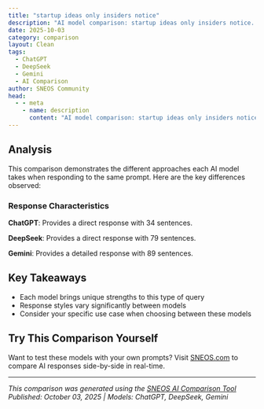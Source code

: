 ```yaml
---
title: "startup ideas only insiders notice"
description: "AI model comparison: startup ideas only insiders notice..."
date: 2025-10-03
category: comparison
layout: Clean
tags:
  - ChatGPT
  - DeepSeek
  - Gemini
  - AI Comparison
author: SNEOS Community
head:
  - - meta
    - name: description
      content: "AI model comparison: startup ideas only insiders notice..."
---
```


<ChatComparison
  title="startup ideas only insiders notice"
  prompt="startup ideas only insiders notice"
  :responses='{"ChatGPT": "Certainly! Here are some startup ideas that often go unnoticed by the general public but are ripe for innovation\u2014these come from niche industries or insider perspectives:\n\n1. **Specialized B2B SaaS for Emerging Compliance Needs** \n - Tools that help companies comply with evolving, region-specific regulations (e.g., data privacy in emerging markets, ESG reporting). \n - Tailored dashboards, audit trail software, or AI-driven compliance monitoring.\n\n2. **Supply Chain Traceability for Niche Markets** \n - Blockchain or IoT solutions tracking provenance of luxury goods, specialty foods, or rare minerals. \n - Provides transparency valued by brands and consumers focused on sustainability or authenticity.\n\n3. **AI-Powered Due Diligence for M\u0026A and Investments** \n - Platforms automating financial, legal, and reputational analysis of small to mid-sized companies. \n - Insight tools for angel investors, VC firms, or corporate development teams.\n\n4. **Micro-Logistics and Last-Mile Delivery for Urban Environments** \n - Electric micro-vehicles or bicycle couriers optimized for dense, traffic-heavy cities. \n - Software coordinating multi-modal delivery paths to reduce costs and emissions.\n\n5. **Energy Optimization Systems for Small Industrial Facilities** \n - IoT-enabled monitoring paired with AI recommendations to reduce utility costs and carbon footprint. \n - Focus on smaller factories or workshops that lack sophisticated energy management.\n\n6. **Hidden Labor Market Platforms for Skilled Contractors** \n - Marketplaces targeting specialized professionals like marine engineers, bioinformatics analysts, or compliance auditors. \n - Matches companies with highly vetted, freelance experts on demand.\n\n7. **Vertical CRM and Workflow Automation** \n - CRMs designed for niche industries like commercial landscaping, artisan food producers, or boutique fitness studios. \n - Industry-specific workflows, compliance tracking, and client engagement tools.\n\n8. **Digital Twin and Simulation for Small-Scale Manufacturing** \n - Affordable digital twin tech helping small factories simulate production lines before investing in equipment. \n - Optimizes throughput, quality, and maintenance scheduling.\n\n9. **Anti-Fraud Solutions for New Payment Methods** \n - AI-driven fraud detection targeting cryptocurrencies, BNPL (Buy Now, Pay Later), or embedded finance products. \n - Integrates with fintech platforms to reduce chargebacks and fraud losses.\n\n10. **Automated Contract Lifecycle Management for SMEs** \n - Simplified contract creation, negotiation, and renewal workflows with integrated e-signatures. \n - Focus on small to medium businesses lacking legal departments.\n\nIf you want, I can also help brainstorm how to validate or build any of these ideas!", "DeepSeek": "Of course. The best startup ideas are often the ones that solve a real, painful, and expensive problem for a specific industry\u2014problems that outsiders either don\u0027t see or fundamentally misunderstand.\n\nThese \u0022insider\u0022 ideas come from a deep understanding of workflows, jargon, legacy systems, and unspoken pain points. Here are startup ideas categorized by industry, highlighting the \u0022insider\u0022 insight that makes them valuable.\n\n### 1. For the Construction \u0026 Skilled Trades\n\n**The Problem Outsiders See:** Construction is slow and over budget.\n**The Insider Problem:** The massive, hidden cost is **\u0022rework\u0022**\u2014fixing mistakes made because of miscommunication between the office (architects, engineers) and the field (superintendents, foremen).\n\n* **Startup Idea: \u0022As-Built AI\u0022**\n * **The Insight:** Foremen and superintendents spend hours marking up paper plans with red pens to show what was *actually* built, which often differs from the original design. This information is critical for the next trade and for final records, but it\u0027s trapped on paper.\n * **The Solution:** A simple mobile app that lets field crews take a photo of a plan, mark it up digitally with a finger/stylus (e.g., \u0022moved outlet 2ft left,\u0022 \u0022added beam here\u0022), and instantly syncs those annotated, AI-readable PDFs to the office team and all relevant subcontractors. It turns chaotic field markups into structured, searchable data.\n * **Why it\u0027s an Insider Play:** You have to know that \u0022as-builts\u0022 are a universal pain point and that field crews won\u0027t adopt a complex BIM tool. It\u0027s about digitizing an existing, messy workflow, not creating a new one.\n\n### 2. For the Legal Industry\n\n**The Problem Outsiders See:** Lawyers are expensive.\n**The Insider Problem:** Junior associates and paralegals burn thousands of billable hours on \u0022document drudgery\u0022\u2014specifically, navigating the byzantine filing systems of different court jurisdictions to submit documents.\n\n* **Startup Idea: \u0022CourtOS\u0022**\n * **The Insight:** Every court (federal, state, county) has its own unique, often ancient, electronic filing (e-filing) portal with different rules, formats, and login systems. Navigating this is a massive time-sink that isn\u0027t truly \u0022legal work.\u0022\n * **The Solution:** A single, unified software layer that sits on top of all these disparate court systems. A law firm employee files everything through your clean, standard interface. Your backend handles the complexity of translating the filing into the specific format required by each court\u0027s system.\n * **Why it\u0027s an Insider Play:** Only someone who has spent late nights trying to file a motion in a rural county\u0027s 1990s-style portal understands the sheer absurdity of the problem. It\u0027s a B2B version of \u0022travel booking sites\u0022 for court filings.\n\n### 3. For the Restaurant \u0026 Hospitality Industry\n\n**The Problem Outsiders See:** Restaurants need more customers.\n**The Insider Problem:** Independent restaurants are being killed by razor-thin margins and the \u0022platform fee\u0022 tyranny of delivery apps (Uber Eats, DoorDash). Their real problem is retaining profitability on takeout orders.\n\n* **Startup Idea: \u0022Ghost Kiosk\u0022**\n * **The Insight:** A huge portion of delivery app orders are for pickup. The apps charge the restaurant 25-30% for the privilege of handing a bag to a customer who found them on the app. Restaurants feel they have no choice but to be on these platforms.\n * **The Solution:** A white-label, tablet-based kiosk system for the counter. When a customer walks in for a pickup order placed on an app, the kiosk prompts them: *\u0022Next time, order direct from us and save 15%.* Scan this QR code to join our direct ordering club.\u0022 It captures the customer\u0027s email/phone number and drives them to the restaurant\u0027s own (much cheaper) ordering channel for future visits.\n * **Why it\u0027s an Insider Play:** You have to understand that the fight is now at the *pickup counter*, not just online. It\u0027s a clever, in-the-wild customer acquisition tool that directly attacks the biggest pain point (platform fees) at its most vulnerable point.\n\n### 4. For Manufacturing \u0026 Supply Chain\n\n**The Problem Outsiders See:** Supply chains are fragile.\n**The Insider Problem:** Mid-sized manufacturers rely on a web of small, critical subcontractors (e.g., a specialized plating shop, a custom fabricator). The failure of one tiny, 10-person shop can halt a multi-million dollar production line. There\u0027s no good way to monitor the *operational health* of these partners.\n\n* **Startup Idea: \u0022Supplier Vitals\u0022**\n * **The Insight:** Companies know their Tier 1 suppliers, but have no visibility into the financial stability, workforce retention, or equipment uptime of the essential Tier 2/3 shops they depend on.\n * **The Solution:** A SaaS platform that creates a \u0022FICO score for suppliers.\u0022 It uses publicly available data (lien filings, job postings, regulatory compliance records), combined with voluntary data sharing from the suppliers themselves (e.g., connecting their equipment IoT feeds), to give manufacturers an early warning system for partner risk.\n * **Why it\u0027s an Insider Play:** This problem isn\u0027t about shipping containers; it\u0027s about the hidden, single-point-of-failure machine shop in the next town over. You only know this pain if you\u0027ve been the one calling a supplier for the fifth day in a row with no answer.\n\n### 5. For the Creative \u0026 Marketing Agencies\n\n**The Problem Outsiders See:** Clients are difficult.\n**The Insider Problem:** The most soul-crushing, un-billable hours are spent on creating and revising *Statements of Work (SOWs)* and project proposals. This is a complex dance of scoping, pricing, legal terms, and client revisions that steals time from actual creative work.\n\n* **Startup Idea: \u0022SOW Autopilot\u0022**\n * **The Insight:** While there are project management tools, there are few that handle the *pre-sale* chaos. Agencies have to pull data from past projects, calculate margins, draft legal clauses, and format beautiful PDFs\u2014all manually for each new client.\n * **The Solution:** An AI-powered tool integrated with the agency\u0027s PM software. It learns from past SOWs and lets a manager type \u0022New website for Client X, 8 pages, with CMS and SEO setup.\u0022 The tool auto-generates a full, formatted SOW with a breakdown of tasks, hours, costs, and standard legal terms, ready for client review.\n * **Why it\u0027s an Insider Play:** Only someone who has spent a Friday night manually adjusting line items in a 40-page PDF for a $20k project knows this is a billion-dollar problem in wasted creative energy.\n\n### How to Find Your Own Insider Idea:\n\n1. **Audit Your Annoyances:** What are the \u0022workarounds\u0022 in your current or past job? What spreadsheet or manual process makes you want to scream? That\u0027s gold.\n2. **Listen to the Jargon:** What terms do people in your industry use that confuse outsiders? (e.g., \u0022rework,\u0022 \u0022as-builts,\u0022 \u0022SOW\u0022). Each one represents a complex, domain-specific concept that is likely poorly served by software.\n3. **Follow the Money (Loss):** Where does your industry *lose* money in ways that are considered \u0022just part of doing business\u0022? The opportunity is to stop that leak.\n4. **Talk to the \u0022Doers\u0022:** Don\u0027t ask the CEO. Ask the project manager, the foreman, the paralegal, the line cook. They know the *real* friction.", "Gemini": "Okay, let\u0027s dive into startup ideas that would likely only be noticed and appreciated by \u0022insiders\u0022 - people deeply familiar with a specific industry, technology, or niche. I\u0027ll focus on ideas that solve very specific, often frustrating, problems that outsiders wouldn\u0027t even realize exist.\n\n**I. For Software Developers/Engineers**\n\n* **AI-Powered Legacy Code Refactoring Tool:** (Insiders: Experienced developers who\u0027ve inherited mountains of technical debt). An AI that can automatically (or semi-automatically) refactor old, messy codebases (think COBOL, old Java, etc.) to modern standards, improving maintainability and performance. The key here is understanding *specific* refactoring patterns that are commonly needed in certain legacy languages. Outsiders wouldn\u0027t grasp the sheer cost and pain of dealing with legacy systems.\n* **Context-Aware Debugging Assistant:** (Insiders: Developers constantly debugging complex systems). A tool that uses AI to understand the *context* of a bug (recent code changes, system load, user behavior) and suggests likely causes and solutions, rather than just showing stack traces. Think of it as a smart rubber ducky that actually understands the codebase and environment.\n* **Automated Documentation Generator for Internal APIs:** (Insiders: Companies with a lot of internal microservices). A tool that automatically generates up-to-date documentation for internal APIs, based on code analysis, traffic patterns, and usage data. The problem is that internal API documentation is notoriously outdated, making it difficult for teams to collaborate.\n* **Low-Code Platform for Building Internal Developer Tools:** (Insiders: DevOps and platform engineers). A low-code/no-code platform specifically designed to build the internal tools that developers and operations teams need (e.g., custom dashboards, automation scripts, incident management interfaces). This is more tailored to the unique needs of developer workflows than general low-code platforms.\n* **AI-Driven Code Review Prioritization:** (Insiders: Engineering managers and senior developers). A system that analyzes code changes and prioritizes code reviews based on the risk and potential impact of the changes. This helps focus code review efforts on the most critical areas, reducing the risk of bugs and security vulnerabilities.\n\n**II. For Data Scientists/Machine Learning Engineers**\n\n* **Synthetic Data Generation for Niche Datasets:** (Insiders: ML engineers working with rare or sensitive data). A platform that generates high-quality synthetic data for specific niches (e.g., rare medical conditions, fraud detection in specific industries, specialized sensor data). The key is understanding the statistical properties and edge cases of the real data.\n* **Explainable AI (XAI) Auditing Tool:** (Insiders: Data scientists in regulated industries). A tool that automatically audits the explainability of AI models, ensuring that they meet regulatory requirements (e.g., GDPR). This would involve analyzing model behavior, identifying biases, and generating reports.\n* **Federated Learning Platform for Specific Industries:** (Insiders: Data scientists working with distributed datasets). A federated learning platform that is tailored to the specific needs of a particular industry (e.g., healthcare, finance). This would involve providing pre-built models, data connectors, and security features that are relevant to that industry.\n* **ML Model Retraining Orchestration for Edge Devices:** (Insiders: IoT and edge computing engineers). A platform that automates the retraining of machine learning models deployed on edge devices, taking into account limited resources and intermittent connectivity.\n* **Automated Feature Store Governance:** (Insiders: Data engineers managing large-scale ML pipelines). A tool that helps manage and govern feature stores, ensuring data quality, consistency, and security across different ML models and applications.\n\n**III. For Cybersecurity Professionals**\n\n* **AI-Powered Threat Hunting for Specific Industries:** (Insiders: Security analysts in specific industries like finance or healthcare). A tool that uses AI to proactively hunt for threats specific to a particular industry, based on industry-specific threat intelligence and attack patterns.\n* **Automated Vulnerability Prioritization Based on Business Impact:** (Insiders: CISOs and security managers). A tool that prioritizes vulnerabilities based on their potential impact on the business, taking into account factors such as asset criticality, data sensitivity, and regulatory compliance.\n* **Deception Technology Platform for Specific Attack Vectors:** (Insiders: Red teamers and security architects). A deception technology platform that is tailored to specific attack vectors, such as ransomware or supply chain attacks. This would involve creating realistic decoys and traps to lure attackers and gather intelligence.\n* **Security Orchestration, Automation, and Response (SOAR) for Cloud-Native Environments:** (Insiders: Security engineers managing cloud infrastructure). A SOAR platform that is specifically designed for cloud-native environments, providing automated incident response and security orchestration for cloud-based applications and infrastructure.\n* **AI-Driven Security Awareness Training Personalization:** (Insiders: Security awareness trainers). A platform that uses AI to personalize security awareness training for individual employees, based on their roles, behaviors, and risk profiles.\n\n**IV. For Financial Professionals**\n\n* **AI-Powered Compliance Monitoring for Specific Regulations:** (Insiders: Compliance officers in financial institutions). A tool that uses AI to automatically monitor compliance with specific financial regulations (e.g., Dodd-Frank, MiFID II), identifying potential violations and generating reports.\n* **Automated Due Diligence for Specific Investment Strategies:** (Insiders: Private equity and venture capital investors). A tool that automates the due diligence process for specific investment strategies, such as real estate or early-stage startups.\n* **Alternative Data Platform for Specific Investment Themes:** (Insiders: Hedge fund analysts). A platform that provides access to alternative data sources that are relevant to specific investment themes, such as sustainability or consumer trends.\n* **AI-Driven Fraud Detection for Specific Payment Methods:** (Insiders: Fraud analysts in e-commerce and banking). A tool that uses AI to detect fraud in specific payment methods, such as mobile payments or cryptocurrency transactions.\n* **Portfolio Optimization for Specific ESG (Environmental, Social, and Governance) Goals:** (Insiders: Investment advisors and portfolio managers). A tool that helps optimize investment portfolios for specific ESG goals, such as reducing carbon emissions or promoting social justice.\n\n**V. For Healthcare Professionals**\n\n* **AI-Powered Diagnostic Support for Rare Diseases:** (Insiders: Doctors specializing in rare diseases). A tool that uses AI to help doctors diagnose rare diseases, by analyzing patient symptoms, medical history, and genetic data.\n* **Personalized Treatment Planning for Specific Cancers:** (Insiders: Oncologists). A tool that uses AI to personalize treatment plans for specific cancers, based on the patient\u0027s individual characteristics and the tumor\u0027s genetic profile.\n* **Remote Patient Monitoring Platform for Specific Chronic Conditions:** (Insiders: Doctors and nurses managing chronic conditions). A remote patient monitoring platform that is tailored to specific chronic conditions, such as diabetes or heart failure.\n* **AI-Driven Drug Discovery for Specific Diseases:** (Insiders: Pharmaceutical researchers). A tool that uses AI to accelerate the drug discovery process for specific diseases, by identifying potential drug targets and predicting drug efficacy.\n* **Automated Prior Authorization for Specific Medical Procedures:** (Insiders: Healthcare administrators). A tool that automates the prior authorization process for specific medical procedures, reducing administrative burden and improving patient access to care.\n\n**Key Considerations for These \u0022Insider\u0022 Startups:**\n\n* **Deep Domain Expertise is Essential:** You (or your team) *must* deeply understand the pain points you\u0027re trying to solve. This isn\u0027t just theoretical knowledge; it\u0027s practical experience.\n* **Strong Focus on Integration:** These tools often need to integrate with existing systems and workflows, which can be complex and require a lot of customization.\n* **Building Trust is Critical:** In many of these fields (especially finance, healthcare, and cybersecurity), trust is paramount. You need to demonstrate that your tool is reliable, accurate, and secure.\n* **Iterate Closely with Early Adopters:** Get your product into the hands of your target users as early as possible and iterate based on their feedback.\n* **Niche Marketing:** Don\u0027t try to market to everyone. Focus your marketing efforts on the specific communities and channels where your target users are.\n\nThese are just a few ideas to get you started. The best \u0022insider\u0022 startup ideas come from identifying a very specific, frustrating problem that you (or someone you know) experiences firsthand. Good luck!\n"}' 
  published-date="20:19"
/>

## Analysis

This comparison demonstrates the different approaches each AI model takes when responding to the same prompt. Here are the key differences observed:

### Response Characteristics

**ChatGPT**: Provides a direct response with 34 sentences. 

**DeepSeek**: Provides a direct response with 79 sentences. 

**Gemini**: Provides a detailed response with 89 sentences. 

## Key Takeaways

- Each model brings unique strengths to this type of query
- Response styles vary significantly between models
- Consider your specific use case when choosing between these models

## Try This Comparison Yourself

Want to test these models with your own prompts? Visit [SNEOS.com](https://sneos.com) to compare AI responses side-by-side in real-time.

---

*This comparison was generated using the [SNEOS AI Comparison Tool](https://sneos.com)*
*Published: October 03, 2025 | Models: ChatGPT, DeepSeek, Gemini*
